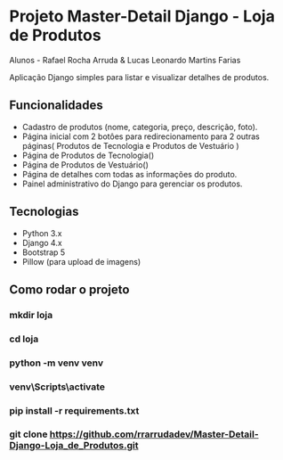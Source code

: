 # Projeto Master-Detail Django - Loja de Produtos

Alunos - Rafael Rocha Arruda & Lucas Leonardo Martins Farias

Aplicação Django simples para listar e visualizar detalhes de produtos.

## Funcionalidades
- Cadastro de produtos (nome, categoria, preço, descrição, foto).
- Página inicial com 2 botôes para redirecionamento para 2 outras páginas( Produtos de Tecnologia e Produtos de Vestuário )
- Página de Produtos de Tecnologia()
- Página de Produtos de Vestuário()
- Página de detalhes com todas as informações do produto.
- Painel administrativo do Django para gerenciar os produtos.

## Tecnologias
- Python 3.x
- Django 4.x
- Bootstrap 5
- Pillow (para upload de imagens)

## Como rodar o projeto
### mkdir loja
### cd loja
### python -m venv venv
### venv\Scripts\activate
### pip install -r requirements.txt
### git clone https://github.com/rrarrudadev/Master-Detail-Django-Loja_de_Produtos.git
